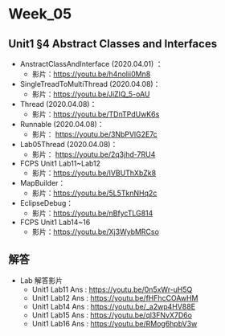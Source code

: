 # Week_05

## Unit1 §4 Abstract Classes and Interfaces
   * AnstractClassAndInterface (2020.04.01) ： 
      * 影片：https://youtu.be/h4nolii0Mn8
   * SingleTreadToMultiThread (2020.04.08)：    
      * 影片：https://youtu.be/JiZIQ_5-oAU
   * Thread (2020.04.08)：    
      * 影片：https://youtu.be/TDnTPdUwK6s
   * Runnable (2020.04.08)：    
      * 影片： https://youtu.be/3NbPVlG2E7c
   * Lab05Thread (2020.04.08)：
      * 影片： https://youtu.be/2q3jhd-7RU4
   * FCPS Unit1 Lab11~Lab12
      * 影片：https://youtu.be/IVBUThXbZk8
   * MapBuilder：
      * 影片：https://youtu.be/5L5TknNHq2c
   * EclipseDebug：
      * 影片：https://youtu.be/nBfycTLG814
   * FCPS Unit1 Lab14~16
      * 影片：https://youtu.be/Xj3WybMRCso

## 解答
  * Lab 解答影片
      * Unit1 Lab11 Ans : https://youtu.be/0n5xWr-uH5Q
      * Unit1 Lab12 Ans : https://youtu.be/fHFhcCOAwHM
      * Unit1 Lab14 Ans : https://youtu.be/_a2wp4HV88E
      * Unit1 Lab15 Ans : https://youtu.be/ql3FNvX7D6o
      * Unit1 Lab16 Ans : https://youtu.be/RMog6hpbV3w
